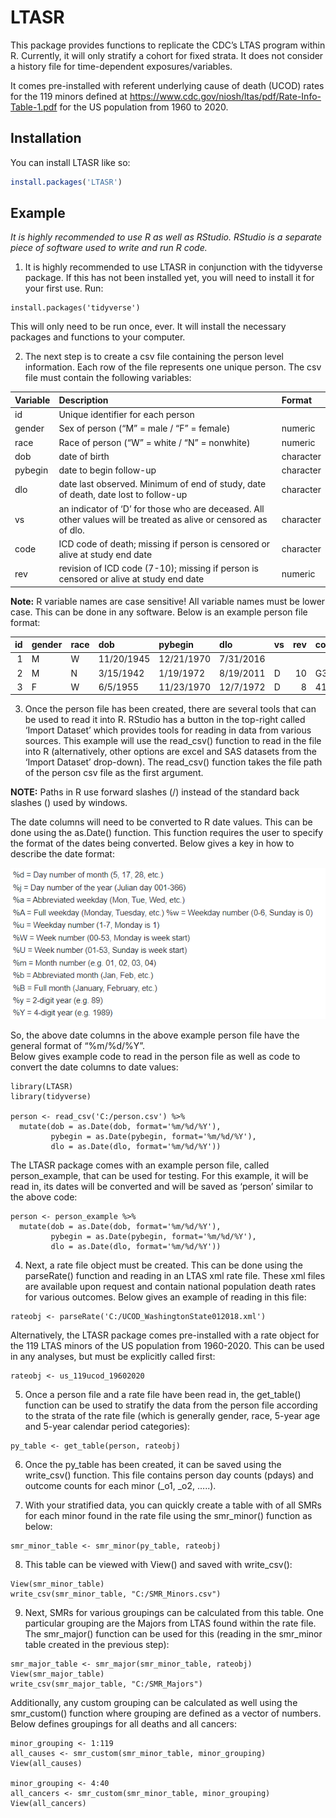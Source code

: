 
<!-- README.md is generated from README.Rmd. Please edit that file -->

# LTASR

<!-- badges: start -->
<!-- badges: end -->

This package provides functions to replicate the CDC’s LTAS program
within R. Currently, it will only stratify a cohort for fixed strata. It
does not consider a history file for time-dependent exposures/variables.

It comes pre-installed with referent underlying cause of death (UCOD)
rates for the 119 minors defined at
<https://www.cdc.gov/niosh/ltas/pdf/Rate-Info-Table-1.pdf> for the US
population from 1960 to 2020.

## Installation

You can install LTASR like so:

``` r
install.packages('LTASR')
```

## Example

*It is highly recommended to use R as well as RStudio. RStudio is a
separate piece of software used to write and run R code.*

1.  It is highly recommended to use LTASR in conjunction with the
    tidyverse package. If this has not been installed yet, you will need
    to install it for your first use. Run:  

<!-- -->

    install.packages('tidyverse')

This will only need to be run once, ever. It will install the necessary
packages and functions to your computer.

2.  The next step is to create a csv file containing the person level
    information. Each row of the file represents one unique person. The
    csv file must contain the following variables:

| Variable | Description                                                                                                      | Format    |
|:---------|:-----------------------------------------------------------------------------------------------------------------|:----------|
| id       | Unique identifier for each person                                                                                |           |
| gender   | Sex of person (“M” = male / “F” = female)                                                                        | numeric   |
| race     | Race of person (“W” = white / “N” = nonwhite)                                                                    | numeric   |
| dob      | date of birth                                                                                                    | character |
| pybegin  | date to begin follow-up                                                                                          | character |
| dlo      | date last observed. Minimum of end of study, date of death, date lost to follow-up                               | character |
| vs       | an indicator of ‘D’ for those who are deceased. All other values will be treated as alive or censored as of dlo. | character |
| code     | ICD code of death; missing if person is censored or alive at study end date                                      | character |
| rev      | revision of ICD code (7-10); missing if person is censored or alive at study end date                            | numeric   |

**Note:** R variable names are case sensitive! All variable names must
be lower case. This can be done in any software. Below is an example
person file format:

|  id | gender | race | dob        | pybegin    | dlo       | vs  | rev | code  |
|----:|:-------|:-----|:-----------|:-----------|:----------|:----|----:|:------|
|   1 | M      | W    | 11/20/1945 | 12/21/1970 | 7/31/2016 |     |     |       |
|   2 | M      | N    | 3/15/1942  | 1/19/1972  | 8/19/2011 | D   |  10 | G30.9 |
|   3 | F      | W    | 6/5/1955   | 11/23/1970 | 12/7/1972 | D   |   8 | 410.9 |

3.  Once the person file has been created, there are several tools that
    can be used to read it into R. RStudio has a button in the top-right
    called ‘Import Dataset’ which provides tools for reading in data
    from various sources. This example will use the read_csv() function
    to read in the file into R (alternatively, other options are excel
    and SAS datasets from the ‘Import Dataset’ drop-down). The
    read_csv() function takes the file path of the person csv file as
    the first argument.

**NOTE:** Paths in R use forward slashes (/) instead of the standard
back slashes () used by windows.

The date columns will need to be converted to R date values. This can be
done using the as.Date() function. This function requires the user to
specify the format of the dates being converted. Below gives a key in
how to describe the date format:

![](vignettes/dateimg.png)

So, the above date columns in the above example person file have the
general format of “%m/%d/%Y”.  
Below gives example code to read in the person file as well as code to
convert the date columns to date values:

    library(LTASR)
    library(tidyverse)

    person <- read_csv('C:/person.csv') %>%
      mutate(dob = as.Date(dob, format='%m/%d/%Y'),
             pybegin = as.Date(pybegin, format='%m/%d/%Y'),
             dlo = as.Date(dlo, format='%m/%d/%Y'))

The LTASR package comes with an example person file, called
person_example, that can be used for testing. For this example, it will
be read in, its dates will be converted and will be saved as ‘person’
similar to the above code:

    person <- person_example %>%
      mutate(dob = as.Date(dob, format='%m/%d/%Y'),
             pybegin = as.Date(pybegin, format='%m/%d/%Y'),
             dlo = as.Date(dlo, format='%m/%d/%Y'))

4.  Next, a rate file object must be created. This can be done using the
    parseRate() function and reading in an LTAS xml rate file. These xml
    files are available upon request and contain national population
    death rates for various outcomes. Below gives an example of reading
    in this file:

<!-- -->

    rateobj <- parseRate('C:/UCOD_WashingtonState012018.xml')

Alternatively, the LTASR package comes pre-installed with a rate object
for the 119 LTAS minors of the US population from 1960-2020. This can be
used in any analyses, but must be explicitly called first:

    rateobj <- us_119ucod_19602020

5.  Once a person file and a rate file have been read in, the
    get_table() function can be used to stratify the data from the
    person file according to the strata of the rate file (which is
    generally gender, race, 5-year age and 5-year calendar period
    categories):

<!-- -->

    py_table <- get_table(person, rateobj)

6.  Once the py_table has been created, it can be saved using the
    write_csv() function. This file contains person day counts (pdays)
    and outcome counts for each minor (\_o1, \_o2, …..).

7.  With your stratified data, you can quickly create a table with of
    all SMRs for each minor found in the rate file using the smr_minor()
    function as below:

<!-- -->

    smr_minor_table <- smr_minor(py_table, rateobj)

8.  This table can be viewed with View() and saved with write_csv():

<!-- -->

    View(smr_minor_table)
    write_csv(smr_minor_table, "C:/SMR_Minors.csv")

9.  Next, SMRs for various groupings can be calculated from this table.
    One particular grouping are the Majors from LTAS found within the
    rate file. The smr_major() function can be used for this (reading in
    the smr_minor table created in the previous step):

<!-- -->

    smr_major_table <- smr_major(smr_minor_table, rateobj)
    View(smr_major_table)
    write_csv(smr_major_table, "C:/SMR_Majors")

Additionally, any custom grouping can be calculated as well using the
smr_custom() function where grouping are defined as a vector of numbers.
Below defines groupings for all deaths and all cancers:

    minor_grouping <- 1:119
    all_causes <- smr_custom(smr_minor_table, minor_grouping)
    View(all_causes)

    minor_grouping <- 4:40
    all_cancers <- smr_custom(smr_minor_table, minor_grouping)
    View(all_cancers)
